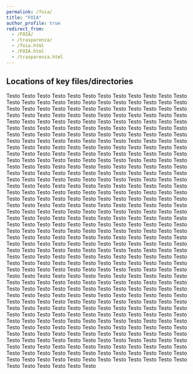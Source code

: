 ```yaml
---
permalink: /foia/
title: "FOIA"
author_profile: true
redirect_from: 
  - /FOIA/
  - /trasparenza/
  - /foia.html
  - /FOIA.html
  - /trasparenza.html
---
```


## Locations of key files/directories

Testo Testo Testo Testo Testo Testo Testo Testo Testo Testo Testo Testo Testo Testo Testo Testo Testo Testo Testo Testo Testo Testo Testo Testo Testo Testo Testo Testo Testo Testo Testo Testo Testo Testo Testo Testo Testo Testo Testo Testo Testo Testo Testo Testo Testo Testo Testo Testo Testo Testo Testo Testo Testo Testo Testo Testo Testo Testo Testo Testo Testo Testo Testo Testo Testo Testo Testo Testo Testo Testo Testo Testo Testo Testo Testo Testo Testo Testo Testo Testo Testo Testo Testo Testo Testo Testo Testo Testo Testo Testo Testo Testo Testo Testo Testo Testo Testo Testo Testo Testo Testo Testo Testo Testo Testo Testo Testo Testo Testo Testo Testo Testo Testo Testo Testo Testo Testo Testo Testo Testo Testo Testo Testo Testo Testo Testo Testo Testo Testo Testo Testo Testo Testo Testo Testo Testo Testo Testo Testo Testo Testo Testo Testo Testo Testo Testo Testo Testo Testo Testo Testo Testo Testo Testo Testo Testo Testo Testo Testo Testo Testo Testo Testo Testo Testo Testo Testo Testo Testo Testo Testo Testo Testo Testo Testo Testo Testo Testo Testo Testo Testo Testo Testo Testo Testo Testo Testo Testo Testo Testo Testo Testo Testo Testo Testo Testo Testo Testo Testo Testo Testo Testo Testo Testo Testo Testo Testo Testo Testo Testo Testo Testo Testo Testo Testo Testo Testo Testo Testo Testo Testo Testo Testo Testo Testo Testo Testo Testo Testo Testo Testo Testo Testo Testo Testo Testo Testo Testo Testo Testo Testo Testo Testo Testo Testo Testo Testo Testo Testo Testo Testo Testo Testo Testo Testo Testo Testo Testo Testo Testo Testo Testo Testo Testo Testo Testo Testo Testo Testo Testo Testo Testo Testo Testo Testo Testo Testo Testo Testo Testo Testo Testo Testo Testo Testo Testo Testo Testo Testo Testo Testo Testo Testo Testo Testo Testo Testo Testo Testo Testo Testo Testo Testo Testo Testo Testo Testo Testo Testo Testo Testo Testo Testo Testo Testo Testo Testo Testo Testo Testo Testo Testo Testo Testo Testo Testo Testo Testo Testo Testo Testo Testo Testo Testo Testo Testo Testo Testo Testo Testo Testo Testo Testo Testo Testo Testo Testo Testo Testo Testo Testo Testo Testo Testo Testo Testo Testo Testo Testo Testo Testo Testo Testo Testo Testo Testo Testo Testo Testo Testo Testo Testo Testo Testo Testo Testo Testo Testo Testo Testo Testo Testo Testo Testo Testo Testo Testo Testo Testo Testo Testo Testo Testo Testo Testo Testo Testo Testo Testo Testo Testo Testo Testo Testo Testo Testo Testo Testo Testo Testo Testo Testo Testo Testo Testo Testo Testo Testo Testo Testo Testo Testo Testo Testo Testo Testo Testo Testo Testo Testo Testo Testo Testo Testo Testo Testo Testo Testo Testo Testo Testo Testo Testo Testo Testo Testo Testo Testo Testo Testo Testo Testo Testo Testo Testo Testo Testo Testo Testo Testo Testo Testo Testo Testo Testo Testo Testo Testo Testo Testo Testo Testo Testo Testo Testo Testo Testo Testo Testo Testo Testo Testo Testo Testo Testo Testo Testo Testo Testo Testo Testo Testo Testo Testo Testo Testo Testo Testo Testo Testo Testo Testo Testo Testo Testo Testo Testo Testo Testo Testo 
